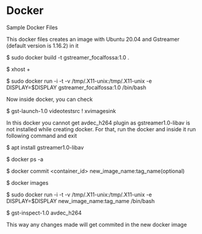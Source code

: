# Docker
Sample Docker Files

This docker files creates an image with Ubuntu 20.04 and Gstreamer (default version is 1.16.2) in it


$ sudo docker build -t gstreamer_focalfossa:1.0 .

$ xhost +

$ sudo docker run -i -t -v /tmp/.X11-unix:/tmp/.X11-unix -e DISPLAY=$DISPLAY gstreamer_focalfossa:1.0 /bin/bash

Now inside docker, you can check

$ gst-launch-1.0 videotestsrc ! xvimagesink


In this docker you cannot get avdec_h264 plugin as gstreamer1.0-libav is not installed while creating docker.
For that, run the docker and inside it run following command and exit

$ apt install gstreamer1.0-libav

$ docker ps -a

$ docker commit <container_id> new_image_name:tag_name(optional)

$ docker images

$ sudo docker run -i -t -v /tmp/.X11-unix:/tmp/.X11-unix -e DISPLAY=$DISPLAY new_image_name:tag_name /bin/bash

$ gst-inspect-1.0 avdec_h264


This way any changes made will get commited in the new docker image
